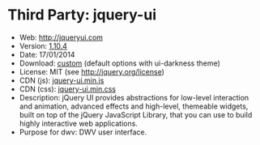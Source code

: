 Third Party: jquery-ui
======================

* Web: http://jqueryui.com
* Version: [1.10.4](http://blog.jqueryui.com/2014/01/jquery-ui-1-10-4/)
* Date: 17/01/2014
* Download: [custom](http://jqueryui.com/download/) (default options with ui-darkness theme)
* License: MIT (see http://jquery.org/license)
* CDN (js): [jquery-ui.min.js](http://code.jquery.com/ui/1.10.4/jquery-ui.min.js)
* CDN (css): [jquery-ui.min.css](http://code.jquery.com/ui/1.10.4/themes/ui-darkness/jquery-ui.min.css)
* Description: jQuery UI provides abstractions for low-level interaction and animation,
  advanced effects and high-level, themeable widgets, built on top of the jQuery
  JavaScript Library, that you can use to build highly interactive web applications.
* Purpose for dwv: DWV user interface.
